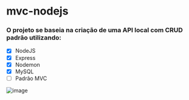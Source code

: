 # mvc-nodejs

### O projeto se baseia na criação de uma API local com CRUD padrão utilizando:
- [x] NodeJS
- [x] Express
- [x] Nodemon
- [x] MySQL
- [ ] Padrão MVC

![image](https://github.com/raphaEsteves/mvc-nodejs/assets/43451788/427c8940-5c23-476a-adb8-cfbd913f2b94)

